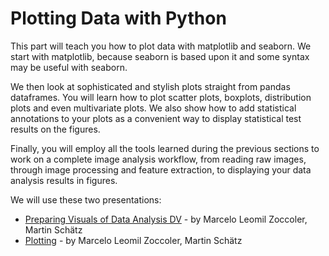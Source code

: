 # Plotting Data with Python

This part will teach you how to plot data with matplotlib and seaborn. We start with matplotlib, because seaborn is based upon it and some syntax may be useful with seaborn.

We then look at sophisticated and stylish plots straight from pandas dataframes. You will learn how to plot scatter plots, boxplots, distribution plots and even multivariate plots. We also show how to add statistical annotations to your plots as a convenient way to display statistical test results on the figures.

Finally, you will employ all the tools learned during the previous sections to work on a complete image analysis workflow, from reading raw images, through image processing and feature extraction, to displaying your data analysis results in figures.

We will use these two presentations:
 * [Preparing Visuals of Data Analysis DV](./Preparing_Visuals_of_Data_Analysis_DV.pdf) - by Marcelo Leomil Zoccoler, Martin Schätz
 * [Plotting](./Plotting.pdf) - by Marcelo Leomil Zoccoler, Martin Schätz
